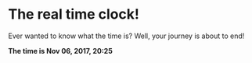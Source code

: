# The real time clock!

Ever wanted to know what the time is? Well, your journey is about to end!

**The time is Nov 06, 2017, 20:25**